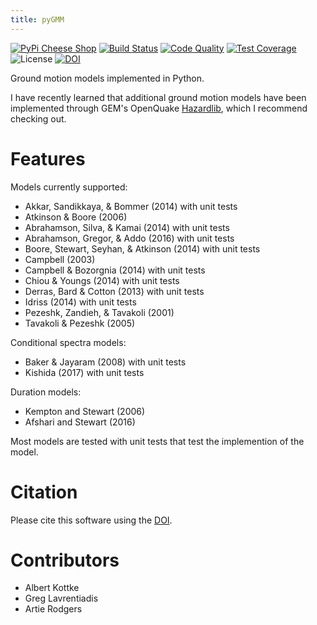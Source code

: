 ```yaml
---
title: pyGMM
---
```


[![PyPi Cheese
Shop](https://img.shields.io/pypi/v/pygmm.svg)](https://pypi.org/project/pygmm/)
[![Build
Status](https://github.com/arkottke/pygmm/actions/workflows/python-app.yml/badge.svg)](https://github.com/arkottke/pygmm/actions/workflows/python-app.yml)
[![Code
Quality](https://api.codacy.com/project/badge/Grade/abc9878c890143c8b590e6f3602056b7)](https://app.codacy.com/gh/arkottke/pygmm/dashboard)
[![Test
Coverage](https://api.codacy.com/project/badge/Coverage/abc9878c890143c8b590e6f3602056b7)](https://app.codacy.com/gh/arkottke/pygmm/dashboard)
![License](https://img.shields.io/badge/license-MIT-blue.svg)
[![DOI](https://zenodo.org/badge/53176693.svg)](https://zenodo.org/badge/latestdoi/53176693)

Ground motion models implemented in Python.

I have recently learned that additional ground motion models have been
implemented through GEM\'s OpenQuake
[Hazardlib](https://github.com/gem/oq-hazardlib), which I recommend
checking out.

# Features

Models currently supported:

-   Akkar, Sandikkaya, & Bommer (2014) with unit tests
-   Atkinson & Boore (2006)
-   Abrahamson, Silva, & Kamai (2014) with unit tests
-   Abrahamson, Gregor, & Addo (2016) with unit tests
-   Boore, Stewart, Seyhan, & Atkinson (2014) with unit tests
-   Campbell (2003)
-   Campbell & Bozorgnia (2014) with unit tests
-   Chiou & Youngs (2014) with unit tests
-   Derras, Bard & Cotton (2013) with unit tests
-   Idriss (2014) with unit tests
-   Pezeshk, Zandieh, & Tavakoli (2001)
-   Tavakoli & Pezeshk (2005)

Conditional spectra models:

-   Baker & Jayaram (2008) with unit tests
-   Kishida (2017) with unit tests

Duration models:

-   Kempton and Stewart (2006)
-   Afshari and Stewart (2016)

Most models are tested with unit tests that test the implemention of the
model.

# Citation

Please cite this software using the
[DOI](https://zenodo.org/badge/latestdoi/53176693).

# Contributors

-   Albert Kottke
-   Greg Lavrentiadis
-   Artie Rodgers
